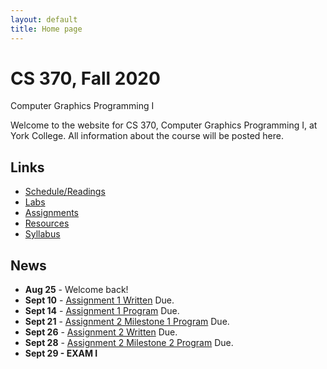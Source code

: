 ```yaml
---
layout: default
title: Home page
---
```


# CS 370, Fall 2020

<div id="subtitle">Computer Graphics Programming I</div>

Welcome to the website for CS 370, Computer Graphics Programming I, at York College.  All information about the course will be posted here.

## Links

* [Schedule/Readings](labs/schedule.html)
* [Labs](labs/index.html)
* [Assignments](assign/index.html)
* [Resources](resources.html)
* [Syllabus](syllabus.html)

## News
* **Aug 25** - Welcome back!
* **Sept 10** - [Assignment 1 Written](assign/assign01.html) Due.
* **Sept 14** - [Assignment 1 Program](assign/assign01.html) Due.
* **Sept 21** - [Assignment 2 Milestone 1 Program](assign/assign02.html) Due.
* **Sept 26** - [Assignment 2 Written](assign/assign02.html) Due.
* **Sept 28** - [Assignment 2 Milestone 2 Program](assign/assign02.html) Due.
* **Sept 29 - EXAM I**

<!--
* **Sept 12** - [Assignment 1](assign/assign01.html)  (Don Quixote) Due.
* **Sept 20** - [Assignment 2](assign/assign02.html) (Rollin Train) Milestone 1 Due.
* **Sept 26**/**Sept 30** - [Assignment 2](assign/assign02.html) (Rollin Train) Milestone 2 Due.
* **Oct 1 - EXAM I**
* **Oct 15** - NO CLASS - Fall Break.
* **Oct 17** - [Assignment 3](assign/assign03.html) (Limelight) Milestone 1 Due.
* **Oct 22** - [Final Project](assign/project.html), Milestone 1 Demo.
* **Oct 30** - [Assignment 3](assign/assign03.html) (Limelight) Milestone 2 Due.
* **Oct 31 - EXAM II**
* **Nov 12** - [Assignment 4](assign/assign04.html) (TeaMan) Milestone 1 Due.
* **Nov 20** - [Assignment 4](assign/assign04.html) (TeaMan) Milestone 2 Due.
* **Nov 21 - EXAM III**
* **Nov 26** - [Final Project](assign/project.html), Milestone 2 Demo.
* **Nov 28** - NO CLASS - Thanksgiving Break.
* **Dec 12/14 -** [FINAL PROJECT](assign/project.html) **DUE.**
-->